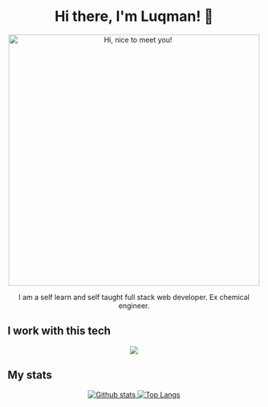 <h1 align="center">Hi there, I'm Luqman! 👋</h1>
<p align="center">
<img src="https://media.giphy.com/media/3Q2hJ4FLN1UvS/giphy.gif" width=500px title="Hi, nice to meet you!">
</p>
<p align="center">I am a self learn and self taught full stack web developer. Ex chemical engineer.</p>

## I work with this tech
<p align="center">
  <a href="#">
    <img src="https://skillicons.dev/icons?i=html,css,js,react,nodejs,express,mongodb alt="HTML, CSS, JavaScript, React, Node.js ,Express.js, MongoDB" />
  </a>
</p>

## My stats
<p align="center"><a href="#">
    <img src="https://github-readme-stats.vercel.app/api?username=luhamoza&theme=onedark&show_icons=true&hide_rank=true&custom_title=Stats&count_private=true&hide_border=true&hide=issues&line_height=24&bg_color=0d1117" alt="Github stats" />
    <img src="https://github-readme-stats.vercel.app/api/top-langs/?username=luhamoza&layout=compact&theme=onedark&count_private=true&hide_border=true&bg_color=0d1117" alt="Top Langs">
</a></p>

